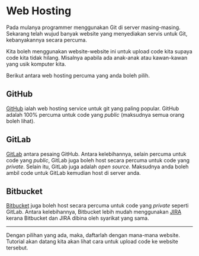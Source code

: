 # Web Hosting

Pada mulanya programmer menggunakan Git di server masing-masing. Sekarang telah
wujud banyak website yang menyediakan servis untuk Git, kebanyakannya secara
percuma.

Kita boleh menggunakan website-website ini untuk upload code kita supaya code
kita tidak hilang. Misalnya apabila ada anak-anak atau kawan-kawan yang usik
komputer kita.

Berikut antara web hosting percuma yang anda boleh pilih.

## GitHub

[GitHub](https://github.com/) ialah web hosting service untuk git yang paling
popular. GitHub adalah 100% percuma untuk code yang *public* (maksudnya semua
orang boleh lihat).

## GitLab

[GitLab](https://gitlab.com/) antara pesaing GitHub. Antara kelebihannya, selain
percuma untuk code yang *public*, GitLab juga boleh host secara percuma untuk
code yang *private*. Selain itu, GitLab juga adalah *open source*. Maksudnya
anda boleh ambil code untuk GitLab kemudian host di server anda.

## Bitbucket

[Bitbucket](https://bitbucket.org/) juga boleh host secara percuma untuk code
yang *private* seperti GitLab. Antara kelebihannya, Bitbucket lebih mudah
menggunakan [JIRA](https://www.atlassian.com/software/jira) kerana Bitbucket dan
JIRA dibina oleh syarikat yang sama.

----

Dengan pilihan yang ada, maka, daftarlah dengan mana-mana website. Tutorial akan
datang kita akan lihat cara untuk upload code ke website tersebut.
